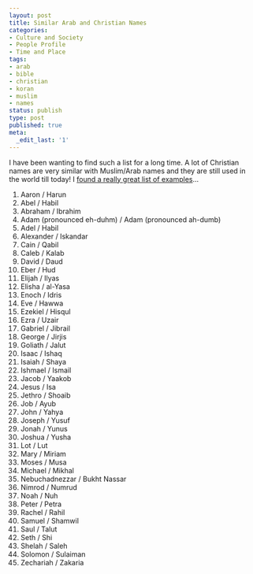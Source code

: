 ```yaml
---
layout: post
title: Similar Arab and Christian Names
categories:
- Culture and Society
- People Profile
- Time and Place
tags:
- arab
- bible
- christian
- koran
- muslim
- names
status: publish
type: post
published: true
meta:
  _edit_last: '1'
---
```

I have been wanting to find such a list for a long time. A lot of Christian names are very similar with Muslim/Arab names and they are still used in the world till today! I [found a really great list of examples](http://losu.org/religion/similar-arab-christian-names)...

1. Aaron / Harun
2. Abel / Habil
3. Abraham / Ibrahim
4. Adam (pronounced eh-duhm) / Adam (pronounced ah-dumb)
5. Adel / Habil
6. Alexander / Iskandar
7. Cain / Qabil
8. Caleb / Kalab
9. David / Daud
10. Eber / Hud
11. Elijah / Ilyas
12. Elisha / al-Yasa
13. Enoch / Idris
14. Eve / Hawwa
15. Ezekiel / Hisqul
16. Ezra / Uzair
17. Gabriel / Jibrail
18. George / Jirjis
19. Goliath / Jalut
20. Isaac / Ishaq
21. Isaiah / Shaya
22. Ishmael / Ismail
23. Jacob / Yaakob
24. Jesus / Isa
25. Jethro / Shoaib
26. Job / Ayub
27. John / Yahya
28. Joseph / Yusuf
29. Jonah / Yunus
30. Joshua / Yusha
31. Lot / Lut
32. Mary / Miriam
33. Moses / Musa
34. Michael / Mikhal
35. Nebuchadnezzar / Bukht Nassar
36. Nimrod / Numrud
37. Noah / Nuh
38. Peter / Petra
39. Rachel / Rahil
40. Samuel / Shamwil
41. Saul / Talut
42. Seth / Shi
43. Shelah / Saleh
44. Solomon / Sulaiman
45. Zechariah / Zakaria
